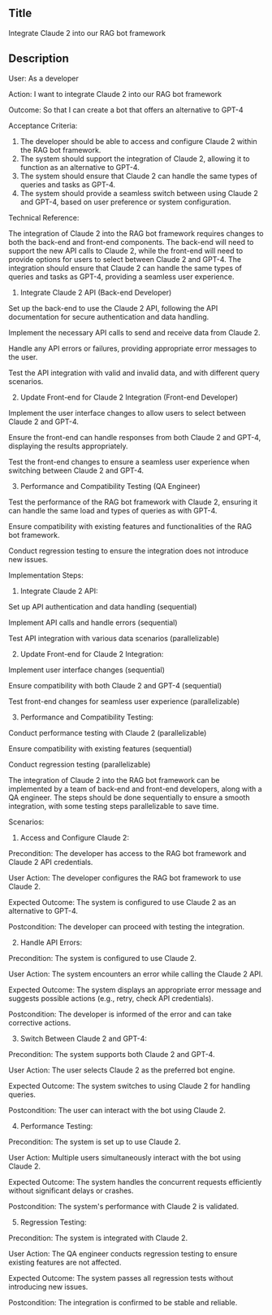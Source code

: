 ## Title
Integrate Claude 2 into our RAG bot framework

## Description
User:
As a developer

Action:
I want to integrate Claude 2 into our RAG bot framework

Outcome:
So that I can create a bot that offers an alternative to GPT-4

Acceptance Criteria:
1. The developer should be able to access and configure Claude 2 within the RAG bot framework.
2. The system should support the integration of Claude 2, allowing it to function as an alternative to GPT-4.
3. The system should ensure that Claude 2 can handle the same types of queries and tasks as GPT-4.
4. The system should provide a seamless switch between using Claude 2 and GPT-4, based on user preference or system configuration.

Technical Reference:

The integration of Claude 2 into the RAG bot framework requires changes to both the back-end and front-end components. The back-end will need to support the new API calls to Claude 2, while the front-end will need to provide options for users to select between Claude 2 and GPT-4. The integration should ensure that Claude 2 can handle the same types of queries and tasks as GPT-4, providing a seamless user experience.

1. Integrate Claude 2 API (Back-end Developer)

Set up the back-end to use the Claude 2 API, following the API documentation for secure authentication and data handling.

Implement the necessary API calls to send and receive data from Claude 2.

Handle any API errors or failures, providing appropriate error messages to the user.

Test the API integration with valid and invalid data, and with different query scenarios.

2. Update Front-end for Claude 2 Integration (Front-end Developer)

Implement the user interface changes to allow users to select between Claude 2 and GPT-4.

Ensure the front-end can handle responses from both Claude 2 and GPT-4, displaying the results appropriately.

Test the front-end changes to ensure a seamless user experience when switching between Claude 2 and GPT-4.

3. Performance and Compatibility Testing (QA Engineer)

Test the performance of the RAG bot framework with Claude 2, ensuring it can handle the same load and types of queries as with GPT-4.

Ensure compatibility with existing features and functionalities of the RAG bot framework.

Conduct regression testing to ensure the integration does not introduce new issues.

Implementation Steps:

1. Integrate Claude 2 API:

Set up API authentication and data handling (sequential)

Implement API calls and handle errors (sequential)

Test API integration with various data scenarios (parallelizable)

2. Update Front-end for Claude 2 Integration:

Implement user interface changes (sequential)

Ensure compatibility with both Claude 2 and GPT-4 (sequential)

Test front-end changes for seamless user experience (parallelizable)

3. Performance and Compatibility Testing:

Conduct performance testing with Claude 2 (parallelizable)

Ensure compatibility with existing features (sequential)

Conduct regression testing (parallelizable)

The integration of Claude 2 into the RAG bot framework can be implemented by a team of back-end and front-end developers, along with a QA engineer. The steps should be done sequentially to ensure a smooth integration, with some testing steps parallelizable to save time.

Scenarios:

1. Access and Configure Claude 2:

Precondition: The developer has access to the RAG bot framework and Claude 2 API credentials.

User Action: The developer configures the RAG bot framework to use Claude 2.

Expected Outcome: The system is configured to use Claude 2 as an alternative to GPT-4.

Postcondition: The developer can proceed with testing the integration.

2. Handle API Errors:

Precondition: The system is configured to use Claude 2.

User Action: The system encounters an error while calling the Claude 2 API.

Expected Outcome: The system displays an appropriate error message and suggests possible actions (e.g., retry, check API credentials).

Postcondition: The developer is informed of the error and can take corrective actions.

3. Switch Between Claude 2 and GPT-4:

Precondition: The system supports both Claude 2 and GPT-4.

User Action: The user selects Claude 2 as the preferred bot engine.

Expected Outcome: The system switches to using Claude 2 for handling queries.

Postcondition: The user can interact with the bot using Claude 2.

4. Performance Testing:

Precondition: The system is set up to use Claude 2.

User Action: Multiple users simultaneously interact with the bot using Claude 2.

Expected Outcome: The system handles the concurrent requests efficiently without significant delays or crashes.

Postcondition: The system's performance with Claude 2 is validated.

5. Regression Testing:

Precondition: The system is integrated with Claude 2.

User Action: The QA engineer conducts regression testing to ensure existing features are not affected.

Expected Outcome: The system passes all regression tests without introducing new issues.

Postcondition: The integration is confirmed to be stable and reliable.
